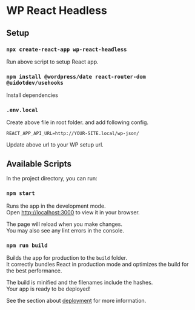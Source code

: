 # WP React Headless

## Setup 
### `npx create-react-app wp-react-headless`
Run above script to setup React app.

### `npm install @wordpress/date react-router-dom @uidotdev/usehooks`
Install dependencies

### `.env.local`
Create above file in root folder. and add following config.

`REACT_APP_API_URL=http://YOUR-SITE.local/wp-json/`

Update above url to your WP setup url.

## Available Scripts

In the project directory, you can run:

### `npm start`

Runs the app in the development mode.\
Open [http://localhost:3000](http://localhost:3000) to view it in your browser.

The page will reload when you make changes.\
You may also see any lint errors in the console.

### `npm run build`

Builds the app for production to the `build` folder.\
It correctly bundles React in production mode and optimizes the build for the best performance.

The build is minified and the filenames include the hashes.\
Your app is ready to be deployed!

See the section about [deployment](https://facebook.github.io/create-react-app/docs/deployment) for more information.
